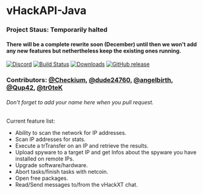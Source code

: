 # vHackAPI-Java

### Project Staus: Temporarily halted
#### There will be a complete rewrite soon (December) until then we won't add any new features but nethertheless keep the existing ones running.

[![Discord](https://img.shields.io/badge/Chat-%20on%20Discord-738bd7.svg)](https://discord.gg/PHgESQn) [![Build Status](https://travis-ci.org/vHack-API/vHackAPI-Java.svg?branch=master)](https://travis-ci.org/vHack-API/vHackAPI-Java) [![Downloads](https://img.shields.io/github/downloads/vHack-API/vHackAPI-Java/total.svg)]() [![GitHub release](https://img.shields.io/github/release/vHackAPI/vHackAPI-Java.svg)]()

### Contributors: [@Checkium](https://github.com/checkium), [@dude24760](https://github.com/dude24760), [@angelbirth](https://github.com/angelbirth), [@Qup42](https://github.com/Qup42), [@tr0teK](https://github.com/tr0teK)
###### Don't forget to add your name here when you pull request.
Current feature list:
- Ability to scan the network for IP addresses.
- Scan IP addresses for stats.
- Execute a trTransfer on an IP and retrieve the results.
- Upload spyware to a target IP and get Infos about the spyware you have installed on remote IPs.
- Upgrade software/hardware.
- Abort tasks/finish tasks with netcoin.
- Open free packages.
- Read/Send messages to/from the vHackXT chat.
